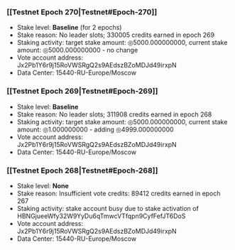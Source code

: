### [[Testnet Epoch 270|Testnet#Epoch-270]]
* Stake level: **Baseline** (for 2 epochs)
* Stake reason: No leader slots; 330005 credits earned in epoch 269
* Staking activity: target stake amount: ◎5000.000000000, current stake amount: ◎5000.000000000 - no change
* Vote account address: Jx2Pb1Y6r9j15RoVWSRgQ2s9AEdszBZoMDJd49irxpN
* Data Center: 15440-RU-Europe/Moscow
### [[Testnet Epoch 269|Testnet#Epoch-269]]
* Stake level: **Baseline**
* Stake reason: No leader slots; 311908 credits earned in epoch 268
* Staking activity: target stake amount: ◎5000.000000000, current stake amount: ◎1.000000000 - adding ◎4999.000000000
* Vote account address: Jx2Pb1Y6r9j15RoVWSRgQ2s9AEdszBZoMDJd49irxpN
* Data Center: 15440-RU-Europe/Moscow
### [[Testnet Epoch 268|Testnet#Epoch-268]]
* Stake level: **None**
* Stake reason: Insufficient vote credits: 89412 credits earned in epoch 267
* Staking activity: stake account busy due to stake activation of HBNGjueeWfy32W9YyDu6qTmwcVTfqpn9CyfFefJT6DoS
* Vote account address: Jx2Pb1Y6r9j15RoVWSRgQ2s9AEdszBZoMDJd49irxpN
* Data Center: 15440-RU-Europe/Moscow